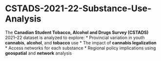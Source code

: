 # CSTADS-2021-22-Substance-Use-Analysis
The **Canadian Student Tobacco, Alcohol and Drugs Survey (CSTADS)** 2021–22 dataset is analyzed to explore:  * Provincial variation in youth **cannabis**, **alcohol**, and **tobacco** use * The impact of **cannabis legalization** * Access networks for each substance * Regional policy implications using **geospatial** and **network** analysis
